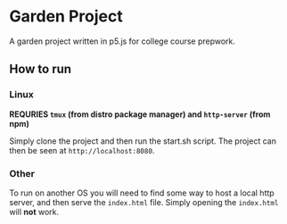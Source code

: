 # Garden Project

A garden project written in p5.js for college course prepwork.

## How to run

### Linux

**REQURIES `tmux` (from distro package manager) and `http-server` (from npm)**

Simply clone the project and then run the start.sh script. The project can then
be seen at `http://localhost:8080`. 

### Other

To run on another OS you will need to find some way to host a local http server,
and then serve the `index.html` file. Simply opening the `index.html` will **not** work.
